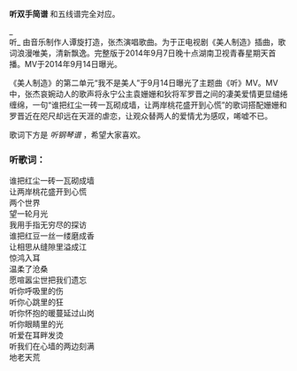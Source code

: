 

**听双手简谱** 和五线谱完全对应。

_  
听_
由音乐制作人谭旋打造，张杰演唱歌曲。为于正电视剧《美人制造》插曲，歌词浪漫唯美，清新飘逸。完整版于2014年9月7日晚十点湖南卫视青春星期天首播。MV于2014年9月14日曝光。

  
《美人制造》的第二单元“我不是美人”于9月14日曝光了主题曲《听》MV。MV中，张杰哀婉动人的歌声将永宁公主袁姗姗和狄将军罗晋之间的凄美爱情更显缱绻缠绵，一句“谁把红尘一砖一瓦砌成墙，让两岸桃花盛开到心慌”的歌词搭配姗姗和罗晋近在咫尺却远在天涯的虐恋，让观众替两人的爱情尤为感叹，唏嘘不已。

  
歌词下方是 _听钢琴谱_ ，希望大家喜欢。

### 听歌词：

谁把红尘一砖一瓦砌成墙  
让两岸桃花盛开到心慌  
两个世界  
望一轮月光  
我用手指无穷尽的探访  
谁把红豆一丝一缕磨成香  
让相思从缝隙里溢成江  
惊鸿入耳  
温柔了沧桑  
愿喧嚣尘世把我们遗忘  
听你呼吸里的伤  
听你心跳里的狂  
听你怀抱的暖蔓延过山岗  
听你眼睛里的光  
听爱在耳畔发烫  
听我们在心墙的两边刻满  
地老天荒


